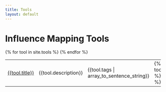 ```yaml
---
title: Tools
layout: default
---
```


<h1>Influence Mapping Tools</h1>

<table class="table table-condensed">
  {% for tool in site.tools %}
    <tr>
      <td><a href="{{tool.url}}">{{tool.title}}</a></td>
      <td>{{tool.description}}</td>
      <td>{{tool.tags | array_to_sentence_string}}</td>
      <td>
        {% if tool.home_url %}
          <a href="{{tool.home_url}}"><i class="fa fa-external-link-square" aria-hidden="true"></i></a>
        {% endif %}
      </td>
    </tr>
  {% endfor %}
</table>
